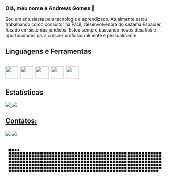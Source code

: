 ### Olá, meu nome é Andrews Gomes :metal:

Sou um entusiasta pela tecnologia e aprendizado. Atualmente estou trabalhando como consultor na Fácil, desenvolvedora do sistema Espaider, focado em sistemas júridicos. Estou sempre buscando novos desafios e oportunidades para crescer profissionalmente e pessoalmente.

## Linguagens e Ferramentas

<div style="display: inline_block"><br>
<img  align="center" loading="lazy" src="https://cdn.jsdelivr.net/gh/devicons/devicon/icons/react/react-original.svg" width="40" height="40"/>&nbsp;
<img  align="center" loading="lazy" src="https://cdn.jsdelivr.net/gh/devicons/devicon/icons/nodejs/nodejs-original.svg" width="40" height="40"/>&nbsp;
<img  align="center" loading="lazy" src="https://cdn.jsdelivr.net/gh/devicons/devicon/icons/javascript/javascript-original.svg" width="40" height="40"/>&nbsp;
<img  align="center" loading="lazy" src="https://cdn.jsdelivr.net/gh/devicons/devicon/icons/html5/html5-original.svg" width="40" height="40"/>&nbsp;
<img  align="center" loading="lazy" src="https://cdn.jsdelivr.net/gh/devicons/devicon/icons/css3/css3-original.svg" width="40" height="40"/>&nbsp;
</div>


## Estatísticas

<div>
<a href="https://github.com/andrewsga89">
<img loading="lazy" height="180em" src="https://github-readme-stats.vercel.app/api/top-langs/?username=andrewsga89&layout=compact&langs_count=7&theme=tokyonight"/>
<img loading="lazy" height="180em" src="https://github-readme-stats.vercel.app/api?username=andrewsga89&show_icons=true&theme=tokyonight"/>
</div>

## Contatos:

<div> 
  <a href = "mailto:andrews.ga89@gmail.com"><img src="https://img.shields.io/badge/-Gmail-%23333?style=for-the-badge&logo=gmail&logoColor=white" target="_blank"></a>
  <a href="https://www.linkedin.com/in/andrews-gomes-de-alcântara-626a459a" target="_blank"><img src="https://img.shields.io/badge/-LinkedIn-%230077B5?style=for-the-badge&logo=linkedin&logoColor=white" target="_blank"></a> 
</div>

##

![Snake animation](https://github.com/andrewsga89/andrewsga89/blob/output/github-contribution-grid-snake-dark.svg)

